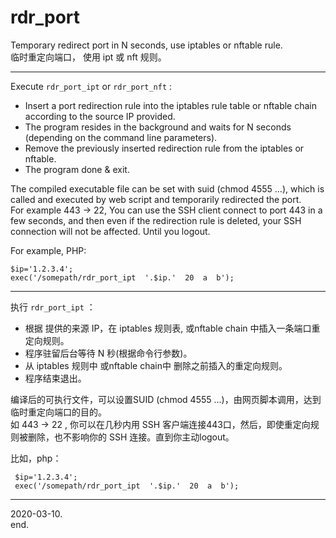 # rdr_port
Temporary redirect port in N seconds, use iptables or nftable rule.   
临时重定向端口， 使用 ipt 或 nft 规则。  

--------
Execute `rdr_port_ipt` or  `rdr_port_nft` :
* Insert a port redirection rule into the iptables rule table or nftable chain according to the source IP provided.
* The program resides in the background and waits for N seconds (depending on the command line parameters).
* Remove the previously inserted redirection rule from the iptables or nftable.
* The program done & exit.

The compiled executable file can be set with suid (chmod 4555 ...), which is called and executed by web script and temporarily redirected the port.   
For example 443 -> 22, You can use the SSH client connect to port 443 in a few seconds, and then even if the redirection rule is deleted, your SSH connection will not be affected. Until you logout.  

For example, PHP:
 ```
 $ip='1.2.3.4';
 exec('/somepath/rdr_port_ipt  '.$ip.'  20  a  b');
```

-------
执行 `rdr_port_ipt` ：
* 根据 提供的来源 IP，在 iptables 规则表, 或nftable chain 中插入一条端口重定向规则。
* 程序驻留后台等待 N 秒(根据命令行参数)。
* 从 iptables 规则中 或nftable chain中 删除之前插入的重定向规则。
* 程序结束退出。

编译后的可执行文件，可以设置SUID (chmod 4555 ...)，由网页脚本调用，达到临时重定向端口的目的。  
如 443 -> 22 , 你可以在几秒内用 SSH 客户端连接443口，然后，即使重定向规则被删除，也不影响你的 SSH 连接。直到你主动logout。  

比如，php：
```
 $ip='1.2.3.4';
 exec('/somepath/rdr_port_ipt  '.$ip.'  20  a  b');
```

-------

2020-03-10.   
end.
